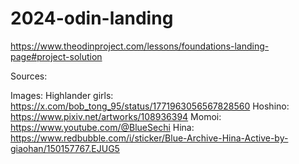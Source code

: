 # 2024-odin-landing
https://www.theodinproject.com/lessons/foundations-landing-page#project-solution

Sources:

Images:
Highlander girls: https://x.com/bob_tong_95/status/1771963056567828560
Hoshino: https://www.pixiv.net/artworks/108936394
Momoi: https://www.youtube.com/@BlueSechi
Hina: https://www.redbubble.com/i/sticker/Blue-Archive-Hina-Active-by-giaohan/150157767.EJUG5